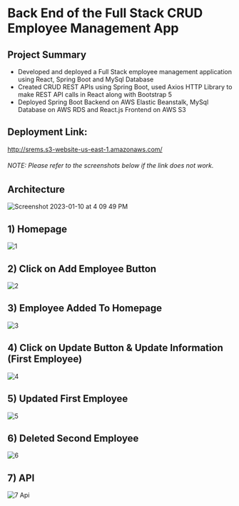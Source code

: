 # Back End of the Full Stack CRUD Employee Management App

## Project Summary
- Developed and deployed a Full Stack employee management application using React, Spring Boot and MySql Database
- Created CRUD REST APIs using Spring Boot, used Axios HTTP Library to make REST API calls in React along with Bootstrap 5
- Deployed Spring Boot Backend on AWS Elastic Beanstalk, MySql Database on AWS RDS and React.js Frontend on AWS S3

## Deployment Link:
http://srems.s3-website-us-east-1.amazonaws.com/
###### NOTE: Please refer to the screenshots below if the link does not work.<br>

## Architecture
![Screenshot 2023-01-10 at 4 09 49 PM](https://user-images.githubusercontent.com/86784739/211663304-be8b35c8-0a1f-4bd0-8199-ea3946d1b02e.png)

## 1) Homepage
![1](https://user-images.githubusercontent.com/86784739/217352915-9252dc92-10ff-4fa0-a5b6-a8d1e60a5e82.png)

## 2) Click on Add Employee Button
![2](https://user-images.githubusercontent.com/86784739/217352956-3b07139e-cc73-41bf-84c9-a7a5d4b70d50.png)

## 3) Employee Added To Homepage
![3](https://user-images.githubusercontent.com/86784739/217352957-bea18c4f-e906-44bc-ac49-d15a93f37f36.png)

## 4) Click on Update Button & Update Information (First Employee)
![4](https://user-images.githubusercontent.com/86784739/217352959-6627283c-5a0a-4705-925e-9b78ca53d6b9.png)

## 5) Updated First Employee
![5](https://user-images.githubusercontent.com/86784739/217352960-7c1ecd9c-5075-4071-a2c8-b28e22b3e939.png)

## 6) Deleted Second Employee
![6](https://user-images.githubusercontent.com/86784739/217352961-4a9d2467-c349-4b9a-824f-0771900966c9.png)

## 7) API
![7 Api](https://user-images.githubusercontent.com/86784739/217353348-359094d7-090e-4bf2-9ddc-0420edf2753b.png)
